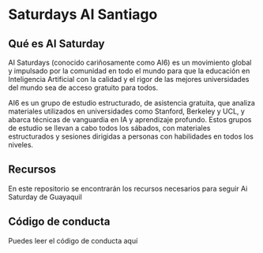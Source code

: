 # Saturdays AI Santiago

## Qué es AI Saturday

AI Saturdays (conocido cariñosamente como AI6) es un movimiento global y impulsado por la comunidad en todo el mundo para que la educación en Inteligencia Artificial con la calidad y el rigor de las mejores universidades del mundo sea de acceso gratuito para todos.

AI6 es un grupo de estudio estructurado, de asistencia gratuita, que analiza materiales utilizados en universidades como Stanford, Berkeley y UCL, y abarca técnicas de vanguardia en IA y aprendizaje profundo. Estos grupos de estudio se llevan a cabo todos los sábados, con materiales estructurados y sesiones dirigidas a personas con habilidades en todos los niveles.

## Recursos

En este repositorio se encontrarán los recursos necesarios para seguir Ai Saturday de Guayaquil

## Código de conducta

Puedes leer el código de conducta aquí
